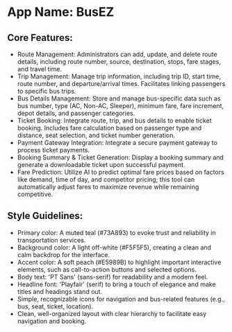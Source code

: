 # **App Name**: BusEZ

## Core Features:

- Route Management: Administrators can add, update, and delete route details, including route number, source, destination, stops, fare stages, and travel time.
- Trip Management: Manage trip information, including trip ID, start time, route number, and departure/arrival times. Facilitates linking passengers to specific bus trips.
- Bus Details Management: Store and manage bus-specific data such as bus number, type (AC, Non-AC, Sleeper), minimum fare, fare increment, depot details, and passenger categories.
- Ticket Booking: Integrate route, trip, and bus details to enable ticket booking. Includes fare calculation based on passenger type and distance, seat selection, and ticket number generation.
- Payment Gateway Integration: Integrate a secure payment gateway to process ticket payments.
- Booking Summary & Ticket Generation: Display a booking summary and generate a downloadable ticket upon successful payment.
- Fare Prediction: Utilize AI to predict optimal fare prices based on factors like demand, time of day, and competitor pricing; this tool can automatically adjust fares to maximize revenue while remaining competitive.

## Style Guidelines:

- Primary color: A muted teal (#73A893) to evoke trust and reliability in transportation services.
- Background color: A light off-white (#F5F5F5), creating a clean and calm backdrop for the interface.
- Accent color: A soft peach (#E5989B) to highlight important interactive elements, such as call-to-action buttons and selected options.
- Body text: 'PT Sans' (sans-serif) for readability and a modern feel.
- Headline font: 'Playfair' (serif) to bring a touch of elegance and make titles and headings stand out.
- Simple, recognizable icons for navigation and bus-related features (e.g., bus, seat, ticket, location).
- Clean, well-organized layout with clear hierarchy to facilitate easy navigation and booking.